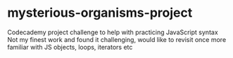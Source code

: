 # mysterious-organisms-project
Codecademy project challenge to help with practicing JavaScript syntax
Not my finest work and found it challenging, would like to revisit once more familiar with JS objects, loops, iterators etc
